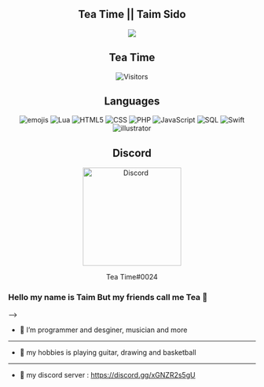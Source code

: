 
<h2 align="center">Tea Time || Taim Sido</h2>




<p align="center">
<image src="https://github-readme-stats.vercel.app/api?username=TEA24&&show_icons=true&title_color=ABC1D3&icon_color=ABC1D3&text_color=0D75C7&bg_color=05080A">
</p>
  
<h2 align="center">Tea Time</h2>

<p align="center">
  <img alt="Visitors" src="https://visitor-badge.laobi.icu/badge?page_id=TEA24">
</p>
  
  
<h2 align="center">Languages</h2>

<p align="center">
  <img alt="emojis" src="https://cdn.discordapp.com/emojis/736610993173692426.gif?v=1">
  <img alt="Lua" src="https://img.shields.io/badge/lua-%232C2D72.svg?style=for-the-badge&logo=lua&logoColor=white">
  <img alt="HTML5" src="https://img.shields.io/badge/-HTML5-000000?style=flat&logo=HTML5">
  <img alt="CSS" src="https://img.shields.io/badge/css3-%231572B6.svg?style=for-the-badge&logo=css3&logoColor=white">
  <img alt="PHP" src="https://img.shields.io/badge/php-%23777BB4.svg?style=for-the-badge&logo=php&logoColor=white">
  <img alt="JavaScript" src="https://img.shields.io/badge/-JavaScript-000000?style=flat&logo=javascript">
  <img alt="SQL" src="https://img.shields.io/badge/-SQL-000000?style=flat&logo=MySQL">
  <img alt="Swift" src="https://img.shields.io/badge/-Swift-000000?style=flat&logo=Swift">
   <img alt="illustrator " src="https://cdn.discordapp.com/emojis/815628012543672340.png?v=1">
</p>




<h2 align="center">Discord</h2>

<p align="center">
  <img alt="Discord" src="https://brandslogos.com/wp-content/uploads/thumbs/discord-logo-vector.svg" width="200" height="200">
  <p align="center">Tea Time#0024</p>
</p>





### Hello my name is Taim But my friends call me Tea 👋



-->
- 🔭 I’m programmer and desginer, musician and more  
-------------------------------------------------------------- 
- 💬 my hobbies is playing guitar, drawing and basketball  
-------------------------------------------------------------- 


- 👾 my discord server : https://discord.gg/xGNZR2s5gU
